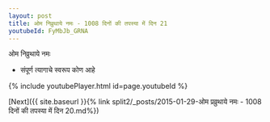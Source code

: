 ```yaml
---
layout: post
title: ओम निव्रुथाये नमः - 1008 दिनों की तपस्या में दिन 21
youtubeId: FyMbJb_GRNA
---
```

 
 
 ओम निव्रुथाये नमः  
 
 -  संपूर्ण त्यागाचे स्वरूप कोण आहे 
 
  
 
  
 
 
 
 
 
 


{% include youtubePlayer.html id=page.youtubeId %}
 
[Next]({{ site.baseurl }}{% link  split2/_posts/2015-01-29-ओम प्रव्रुथाये नमः - 1008 दिनों की तपस्या में दिन 20.md%})
 
